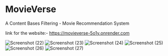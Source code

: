 # MovieVerse
A Content Bases Filtering - Movie Recommendation System

link for the website:- https://movieverse-5o1y.onrender.com

![Screenshot (22)](https://github.com/pavan03ds/MovieVerse/assets/99260458/fcfd4a57-47c8-4fc3-a7c4-c77d8fc23244)
![Screenshot (23)](https://github.com/pavan03ds/MovieVerse/assets/99260458/b7cb64ac-540d-4a6b-b837-bf6c8f6bdd52)
![Screenshot (24)](https://github.com/pavan03ds/MovieVerse/assets/99260458/fd50f24a-8e30-4215-b363-d4de6825d4b4)
![Screenshot (25)](https://github.com/pavan03ds/MovieVerse/assets/99260458/f182ebd4-aaf7-4e36-8fab-ccd148f94146)
![Screenshot (26)](https://github.com/pavan03ds/MovieVerse/assets/99260458/de52042c-ee3c-4a40-b9ea-b5bf58a207f0)
![Screenshot (27)](https://github.com/pavan03ds/MovieVerse/assets/99260458/eddaee68-ecca-493b-8ac3-002e879f2dfa)
